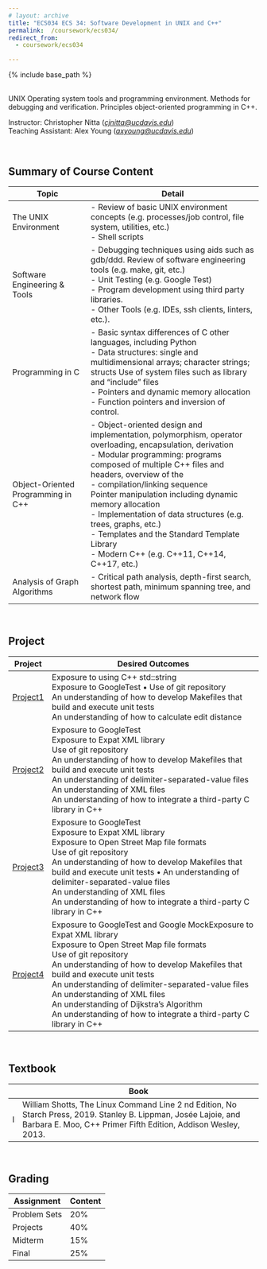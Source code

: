 ```yaml
---
# layout: archive
title: "ECS034 ECS 34: Software Development in UNIX and C++"
permalink:  /coursework/ecs034/
redirect_from:
  - coursework/ecs034

---
```


{% include base_path %}

<br>UNIX Operating system tools and programming environment. Methods for debugging and verification. Principles object-oriented programming in C++.<br>

Instructor: Christopher Nitta (*cjnitta@ucdavis.edu*) <br>Teaching Assistant: Alex Young (*axyoung@ucdavis.edu*)

<br>

## **Summary of Course Content**

| Topic                              | Detail                                                       |
| ---------------------------------- | ------------------------------------------------------------ |
| The UNIX Environment               | - Review of basic UNIX environment concepts (e.g. processes/job control, file system, utilities, etc.)<br>- Shell scripts |
| Software Engineering & Tools       | - Debugging techniques using aids such as gdb/ddd. Review of software engineering tools (e.g. make, git, etc.) <br/>- Unit Testing (e.g. Google Test) <br/>- Program development using third party libraries. <br/>- Other Tools (e.g. IDEs, ssh clients, linters, etc.). |
| Programming in C                   | - Basic syntax differences of C other languages, including Python<br>- Data structures: single and multidimensional arrays; character strings; structs Use of system files such as library and “include” files<br>- Pointers and dynamic memory allocation<br>- Function pointers and inversion of control.<br> |
| Object-Oriented Programming in C++ | - Object-oriented design and implementation, polymorphism, operator overloading, encapsulation, derivation<br>- Modular programming: programs composed of multiple C++ files and headers, overview of the<br>- compilation/linking sequence<br>Pointer manipulation including dynamic memory allocation<br>- Implementation of data structures (e.g. trees, graphs, etc.)<br>- Templates and the Standard Template Library<br>-  Modern C++ (e.g. C++11, C++14, C++17, etc.) |
| Analysis of Graph Algorithms       | - Critical path analysis, depth-first search, shortest path, minimum spanning tree, and network flow |



<br>

## Project	

| Project      | Desired Outcomes                                             |
| ------------ | ------------------------------------------------------------ |
| [Project1]() | Exposure to using C++ std::string <br>Exposure to GoogleTest • Use of git repository<br>An understanding of how to develop Makefiles that build and execute unit tests <br>An understanding of how to calculate edit distance |
| [Project2]() | Exposure to GoogleTest <br>Exposure to Expat XML library<br/>Use of git repository<br/>An understanding of how to develop Makefiles that build and execute unit tests <br/>An understanding of delimiter-separated-value files <br/>An understanding of XML files<br/>An understanding of how to integrate a third-party C library in C++ |
| [Project3]() | Exposure to GoogleTest <br/>Exposure to Expat XML library<br/>Exposure to Open Street Map file formats<br/>Use of git repository <br/>An understanding of how to develop Makefiles that build and execute unit tests • An understanding of delimiter-separated-value files<br/>An understanding of XML files<br/>An understanding of how to integrate a third-party C library in C++ |
| [Project4]() | Exposure to GoogleTest and Google MockExposure to Expat XML library<br/>Exposure to Open Street Map file formats<br/>Use of git repository<br/>An understanding of how to develop Makefiles that build and execute unit tests<br/>An understanding of delimiter-separated-value files<br/>An understanding of XML files<br/>An understanding of Dijkstra’s Algorithm<br/>An understanding of how to integrate a third-party C library in C++ |



<br>

## Textbook

|      | Book                                                         |
| ---- | ------------------------------------------------------------ |
| I    | William Shotts, The Linux Command Line 2 nd Edition, No Starch Press, 2019. Stanley B. Lippman, Josée Lajoie, and Barbara E. Moo, C++ Primer Fifth Edition, Addison Wesley, 2013. |



<br>

## Grading 

| Assignment   | Content |
| ------------ | ------- |
| Problem Sets | 20%     |
| Projects     | 40%     |
| Midterm      | 15%     |
| Final        | 25%     |

